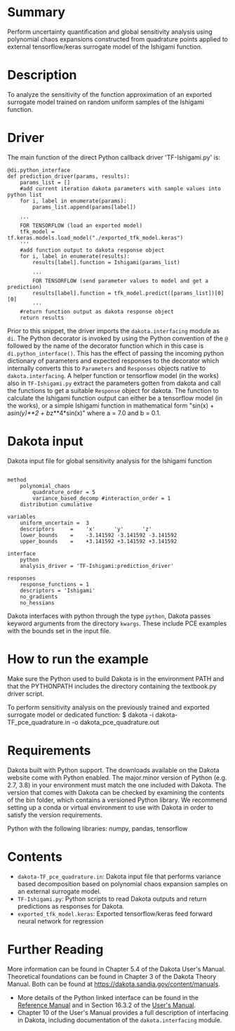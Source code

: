 # Summary

Perform uncertainty quantification and global sensitivity analysis using polynomial chaos expansions constructed from quadrature points applied to external tensorflow/keras surrogate model of the Ishigami function. 

# Description
To analyze the sensitivity of the function approximation of an exported surrogate model trained on random uniform samples of the Ishigami function.

# Driver
The main function of the direct Python callback driver 'TF-Ishigami.py' is: 
```
@di.python_interface
def prediction_driver(params, results):
    params_list = []
    #add current iteration dakota parameters with sample values into python list
    for i, label in enumerate(params):
        params_list.append(params[label])

    '''
    FOR TENSORFLOW (load an exported model)
    tfk_model = tf.keras.models.load_model("./exported_tfk_model.keras")
    '''
    #add function output to dakota response object 
    for i, label in enumerate(results):
        results[label].function = Ishigami(params_list)

        '''
        FOR TENSORFLOW (send parameter values to model and get a prediction)
        results[label].function = tfk_model.predict([params_list])[0][0]
        '''
    #return function output as dakota response object
    return results

```
Prior to this snippet, the driver imports the `dakota.interfacing` module
as `di`. 
The Python decorator is invoked by using the Python convention of the
`@` followed by the name of the decorator function which in this case is
`di.python_interface()`.  This has the effect of passing the incoming
python dictionary of parameters and expected responses to the decorator
which internally converts this to `Parameters` and `Responses` objects
native to `dakota.interfacing`. 
A helper function or tensorflow model (in the works) also in `TF-Ishigami.py`
extract the parameters gotten from dakota and call the functions to get a 
suitable `Response` object for dakota.
The function to calculate the Ishigami function output can 
either be a tensorflow model (in the works),  or a simple Ishigami function
in mathematical form "sin(x) + a*sin(y)**2 + b*z**4*sin(x)" where a = 7.0
and b = 0.1. 

# Dakota input
Dakota input file for global sensitivity analysis for the Ishigami function

```

method
	polynomial_chaos
	    quadrature_order = 5
     	variance_based_decomp #interaction_order = 1
	distribution cumulative

variables
	uniform_uncertain =  3
	descriptors     =    'x'      'y'      'z'
	lower_bounds    =    -3.141592 -3.141592 -3.141592
	upper_bounds    =    +3.141592 +3.141592 +3.141592

interface
    python
    analysis_driver = 'TF-Ishigami:prediction_driver'

responses
    response_functions = 1
    descriptors = 'Ishigami'
	no_gradients
	no_hessians

```
Dakota interfaces with python through the type `python`, Dakota passes keyword arguments
from the directory `kwargs`. These include PCE examples with the bounds set in the input file.


# How to run the example
	 
Make sure the Python used to build Dakota is in the environment PATH and
that the PYTHONPATH includes the directory containing the textbook.py
driver script.

To perform sensitivity analysis on the previously trained and exported surrogate model or dedicated function:
     $ dakota -i dakota-TF_pce_quadrature.in -o dakota_pce_quadrature.out
	

# Requirements

Dakota built with Python support. The downloads available on the Dakota website come with Python enabled.
The major.minor version of Python (e.g. 2.7, 3.8) in your environment must match the one included with Dakota.
The version that comes with Dakota can be checked by examining the contents of the bin folder, which contains a
versioned Python library. We recommend setting up a conda or virtual environment to use with Dakota in order to
satisfy the version requirements.

Python with the following libraries: numpy, pandas, tensorflow

# Contents

* `dakota-TF_pce_quadrature.in`: Dakota input file that performs variance based decomposition based on polynomial chaos expansion samples on an external surrogate model.  
* `TF-Ishigami.py`: Python scripts to read Dakota outputs and return predictions as responses for Dakota.
* `exported_tfk_model.keras`: Exported tensorflow/keras feed forward neural network for regression

# Further Reading

More information can be found in Chapter 5.4 of the Dakota User's Manual.  Theoretical foundations can be found in Chapter 3 of the Dakota Theory Manual.  Both can be found at https://dakota.sandia.gov/content/manuals.

* More details of the Python linked interface can be found in the [Reference
  Manual](https://dakota.sandia.gov//sites/default/files/docs/latest_release/html-ref/interface-analysis_drivers-python.html)
  and in Section 16.3.2 of the [User's Manual](https://dakota.sandia.gov/content/manuals).
* Chapter 10 of the User's Manual provides a full description of interfacing in Dakota, including documentation 
  of the `dakota.interfacing` module.
